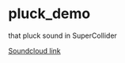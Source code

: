 # pluck_demo

that pluck sound in SuperCollider

[Soundcloud link](https://soundcloud.com/yasumutte/pluck-demo)

